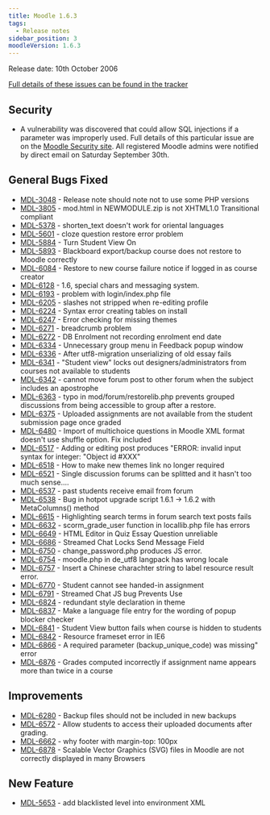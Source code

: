 ```yaml
---
title: Moodle 1.6.3
tags:
  - Release notes
sidebar_position: 3
moodleVersion: 1.6.3
---
```

Release date: 10th October 2006

[Full details of these issues can be found in the tracker](http://tracker.moodle.org/secure/ReleaseNote.jspa?version=10140&styleName=Text&projectId=10011)

## Security

- A vulnerability was discovered that could allow SQL injections if a parameter was improperly used. Full details of this particular issue are on the [Moodle Security site](http://security.moodle.org/). All registered Moodle admins were notified by direct email on Saturday September 30th.

## General Bugs Fixed

- [MDL-3048](http://tracker.moodle.org/browse/MDL-3048) - Release note should note not to use some PHP versions
- [MDL-3805](http://tracker.moodle.org/browse/MDL-3805) - mod.html in NEWMODULE.zip is not XHTML1.0 Transitional compliant
- [MDL-5378](http://tracker.moodle.org/browse/MDL-5378) - shorten_text doesn't work for oriental languages
- [MDL-5601](http://tracker.moodle.org/browse/MDL-5601) - cloze question restore error problem
- [MDL-5884](http://tracker.moodle.org/browse/MDL-5884) - Turn Student View On
- [MDL-5893](http://tracker.moodle.org/browse/MDL-5893) - Blackboard export/backup course does not restore to Moodle correctly
- [MDL-6084](http://tracker.moodle.org/browse/MDL-6084) - Restore to new course failure notice if logged in as course creator
- [MDL-6128](http://tracker.moodle.org/browse/MDL-6128) - 1.6, special chars and messaging system.
- [MDL-6193](http://tracker.moodle.org/browse/MDL-6193) - problem with login/index.php file
- [MDL-6205](http://tracker.moodle.org/browse/MDL-6205) - slashes not stripped when re-editing profile
- [MDL-6224](http://tracker.moodle.org/browse/MDL-6224) - Syntax error creating tables on install
- [MDL-6247](http://tracker.moodle.org/browse/MDL-6247) - Error checking for missing themes
- [MDL-6271](http://tracker.moodle.org/browse/MDL-6271) - breadcrumb problem
- [MDL-6272](http://tracker.moodle.org/browse/MDL-6272) - DB Enrolment not recording enrolment end date
- [MDL-6334](http://tracker.moodle.org/browse/MDL-6334) - Unnecessary group menu in Feedback popup window
- [MDL-6336](http://tracker.moodle.org/browse/MDL-6336) - After utf8-migration unserializing of old essay fails
- [MDL-6341](http://tracker.moodle.org/browse/MDL-6341) - "Student view" locks out designers/administrators from courses not available to students
- [MDL-6342](http://tracker.moodle.org/browse/MDL-6342) - cannot move forum post to other forum when the subject includes an apostrophe
- [MDL-6363](http://tracker.moodle.org/browse/MDL-6363) - typo in mod/forum/restorelib.php prevents grouped discussions from being accessible to group after a restore.
- [MDL-6375](http://tracker.moodle.org/browse/MDL-6375) - Uploaded assignments are not available from the student submission page once graded
- [MDL-6480](http://tracker.moodle.org/browse/MDL-6480) - Import of multichoice questions in Moodle XML format doesn't use shuffle option. Fix included
- [MDL-6517](http://tracker.moodle.org/browse/MDL-6517) - Adding or editing post produces "ERROR: invalid input syntax for integer: "Object id #XXX"
- [MDL-6518](http://tracker.moodle.org/browse/MDL-6518) - How to make new themes link no longer required
- [MDL-6521](http://tracker.moodle.org/browse/MDL-6521) - Single discussion forums can be splitted and it hasn't too much sense....
- [MDL-6537](http://tracker.moodle.org/browse/MDL-6537) - past students receive email from forum
- [MDL-6538](http://tracker.moodle.org/browse/MDL-6538) - Bug in hotpot upgrade script 1.6.1 -> 1.6.2 with MetaColumns() method
- [MDL-6615](http://tracker.moodle.org/browse/MDL-6615) - Highlighting search terms in forum search text posts fails
- [MDL-6632](http://tracker.moodle.org/browse/MDL-6632) - scorm_grade_user function in locallib.php file has errors
- [MDL-6649](http://tracker.moodle.org/browse/MDL-6649) - HTML Editor in Quiz Essay Question unreliable
- [MDL-6686](http://tracker.moodle.org/browse/MDL-6686) - Streamed Chat Locks Send Message Field
- [MDL-6750](http://tracker.moodle.org/browse/MDL-6750) - change_password.php produces JS error.
- [MDL-6754](http://tracker.moodle.org/browse/MDL-6754) - moodle.php in de_utf8 langpack has wrong locale
- [MDL-6757](http://tracker.moodle.org/browse/MDL-6757) - Insert a Chinese charachter string to label resource result error.
- [MDL-6770](http://tracker.moodle.org/browse/MDL-6770) - Student cannot see handed-in assignment
- [MDL-6791](http://tracker.moodle.org/browse/MDL-6791) - Streamed Chat JS bug Prevents Use
- [MDL-6824](http://tracker.moodle.org/browse/MDL-6824) - redundant style declaration in theme
- [MDL-6837](http://tracker.moodle.org/browse/MDL-6837) - Make a language file entry for the wording of popup blocker checker
- [MDL-6841](http://tracker.moodle.org/browse/MDL-6841) - Student View button fails when course is hidden to students
- [MDL-6842](http://tracker.moodle.org/browse/MDL-6842) - Resource frameset error in IE6
- [MDL-6866](http://tracker.moodle.org/browse/MDL-6866) - A required parameter (backup_unique_code) was missing" error
- [MDL-6876](http://tracker.moodle.org/browse/MDL-6876) - Grades computed incorrectly if assignment name appears more than twice in a course

## Improvements

- [MDL-6280](http://tracker.moodle.org/browse/MDL-6280) - Backup files should not be included in new backups
- [MDL-6572](http://tracker.moodle.org/browse/MDL-6572) - Allow students to access their uploaded documents after grading.
- [MDL-6662](http://tracker.moodle.org/browse/MDL-6662) - why footer with margin-top: 100px
- [MDL-6878](http://tracker.moodle.org/browse/MDL-6878) - Scalable Vector Graphics (SVG) files in Moodle are not correctly displayed in many Browsers

## New Feature

- [MDL-5653](http://tracker.moodle.org/browse/MDL-5653) - add blacklisted level into environment XML
